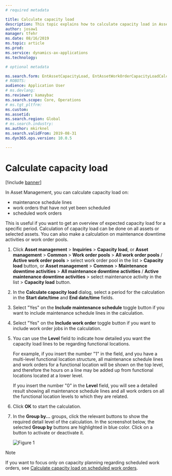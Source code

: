 ```yaml
---
# required metadata

title: Calculate capacity load
description: This topic explains how to calculate capacity load in Asset Management.
author: josaw1
manager: tfehr
ms.date: 08/16/2019
ms.topic: article
ms.prod: 
ms.service: dynamics-ax-applications
ms.technology: 

# optional metadata

ms.search.form: EntAssetCapacityLoad, EntAssetWorkOrderCapacityLoadCalculate 
# ROBOTS: 
audience: Application User
# ms.devlang: 
ms.reviewer: kamaybac
ms.search.scope: Core, Operations
# ms.tgt_pltfrm: 
ms.custom: 
ms.assetid: 
ms.search.region: Global
# ms.search.industry: 
ms.author: mkirknel
ms.search.validFrom: 2019-08-31
ms.dyn365.ops.version: 10.0.5

---
```


# Calculate capacity load

[!include [banner](../../includes/banner.md)]


In Asset Management, you can calculate capacity load on:

- maintenance schedule lines  
- work orders that have not yet been scheduled  
- scheduled work orders

This is useful if you want to get an overview of expected capacity load for a specific period. Calculation of capacity load can be done on all assets or selected assets. You can also make a calculation on maintenance downtime activities or work order pools.

1. Click **Asset management** > **Inquiries** > **Capacity load**, or **Asset management** > **Common** > **Work order pools** > **All work order pools** / **Active work order pools** > select work order pool in the list > **Capacity load** button, or **Asset management** > **Common** > **Maintenance downtime activities** > **All maintenance downtime activities** / **Active maintenance downtime activities** > select maintenance activity in the list > **Capacity load** button.

2. In the **Calculate capacity load** dialog, select a period for the calculation in the **Start date/time** and **End date/time** fields.

3. Select "Yes" on the **Include maintenance schedule** toggle button if you want to include maintenance schedule lines in the calculation.

4. Select "Yes" on the **Include work order** toggle button if you want to include work order jobs in the calculation.

5. You can use the **Level** field to indicate how detailed you want the capacity load lines to be regarding functional locations. 

    For example, if you insert the number "1" in the field, and you have a multi-level functional location structure, all maintenance schedule lines and work orders for a functional location will be shown on the top level, and therefore the hours on a line may be added up from functional locations located at a lower level. 
    
    If you insert the number "0" in the **Level** field, you will see a detailed result showing all maintenance schedule lines and all work orders on all the functional location levels to which they are related.

6. Click **OK** to start the calculation.

7. In the **Group by...** groups, click the relevant buttons to show the required detail level of the calculation. In the screenshot below, the selected **Group by** buttons are highlighted in blue color. Click on a button to activate or deactivate it.

    ![Figure 1](media/01-capacity-planning.png)

>[!NOTE]
>If you want to focus only on capacity planning regarding scheduled work orders, see [Calculate capacity load on scheduled work orders](../work-order-scheduling/calculate-capacity-load-on-scheduled-work-orders.md).

